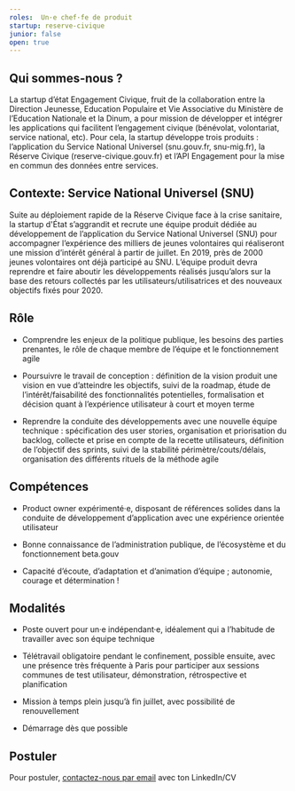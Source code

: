 ```yaml
---
roles:  Un·e chef·fe de produit 
startup: reserve-civique
junior: false
open: true
---
```



## Qui sommes-nous ?

La startup d’état Engagement Civique, fruit de la collaboration entre la Direction Jeunesse, Education Populaire et Vie Associative du Ministère de l’Education Nationale et la Dinum, a pour mission de développer et intégrer les applications qui facilitent l’engagement civique (bénévolat, volontariat, service national, etc). Pour cela, la startup développe trois produits : l’application du Service National Universel (snu.gouv.fr, snu-mig.fr), la Réserve Civique (reserve-civique.gouv.fr) et l’API Engagement pour la mise en commun des données entre services. 

## Contexte: Service National Universel (SNU)

Suite au déploiement rapide de la Réserve Civique face à la crise sanitaire, la startup d'État s’aggrandit et recrute une équipe produit dédiée au développement de l’application du Service National Universel (SNU) pour accompagner l’expérience des milliers de jeunes volontaires qui réaliseront une mission d’intérêt général à partir de juillet. En 2019, près de 2000 jeunes volontaires ont déjà participé au SNU. L’équipe produit devra reprendre et faire aboutir les développements réalisés jusqu’alors sur la base des retours collectés par les utilisateurs/utilisatrices et des nouveaux objectifs fixés pour 2020.

## Rôle

- Comprendre les enjeux de la politique publique, les besoins des parties prenantes, le rôle de chaque membre de l’équipe et le fonctionnement agile

- Poursuivre le travail de conception : définition de la vision produit une vision en vue d’atteindre les objectifs, suivi de la roadmap, étude de l’intérêt/faisabilité des fonctionnalités potentielles, formalisation et décision quant à l’expérience utilisateur à court et moyen terme 

- Reprendre la conduite des développements avec une nouvelle équipe technique : spécification des user stories, organisation et priorisation du backlog, collecte et prise en compte de la recette utilisateurs, définition de l’objectif des sprints, suivi de la stabilité périmètre/couts/délais, organisation des différents rituels de la méthode agile


## Compétences

- Product owner expérimenté·e, disposant de références solides dans la conduite de développement d’application avec une expérience orientée utilisateur

- Bonne connaissance de l’administration publique, de l’écosystème et du fonctionnement beta.gouv

- Capacité d’écoute, d’adaptation et d’animation d’équipe ; autonomie, courage et détermination !


## Modalités

- Poste ouvert pour un·e indépendant·e, idéalement qui a l’habitude de travailler avec son équipe technique

- Télétravail obligatoire pendant le confinement, possible  ensuite, avec une présence très fréquente à Paris pour participer aux sessions communes de test utilisateur, démonstration, rétrospective et planification

- Mission à temps plein jusqu’à fin juillet, avec possibilité de renouvellement

- Démarrage dès que possible



## Postuler

Pour postuler, [contactez-nous par email](mailto:engagement.civique2020@gmail.com) avec ton LinkedIn/CV
